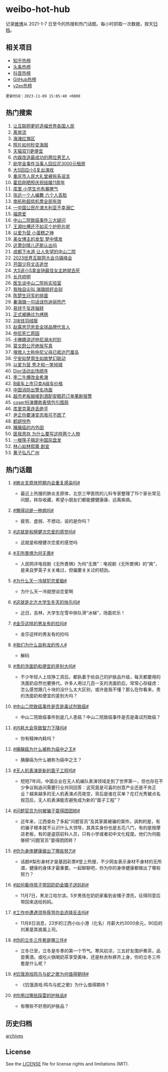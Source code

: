 # weibo-hot-hub

记录[微博](https://www.weibo.com)从 2021-1-7 日至今的热搜和热门话题。每小时抓取一次数据，按天[归档](archives)。

## 相关项目

- [知乎热榜](https://github.com/lonnyzhang423/zhihu-hot-hub)
- [头条热榜](https://github.com/lonnyzhang423/toutiao-hot-hub)
- [抖音热榜](https://github.com/lonnyzhang423/douyin-hot-hub)
- [GitHub热榜](https://github.com/lonnyzhang423/github-hot-hub)
- [v2ex热榜](https://github.com/lonnyzhang423/v2ex-hot-hub)


`更新时间：2023-11-09 15:05:40 +0800`

## 热门搜索

1. [让互联网更好造福世界各国人民](https://m.weibo.cn/search?containerid=100103type%3D1%26t%3D10%26q%3D%23%E8%AE%A9%E4%BA%92%E8%81%94%E7%BD%91%E6%9B%B4%E5%A5%BD%E9%80%A0%E7%A6%8F%E4%B8%96%E7%95%8C%E5%90%84%E5%9B%BD%E4%BA%BA%E6%B0%91%23&stream_entry_id=51&isnewpage=1&extparam=seat%3D1%26cate%3D10103%26dgr%3D0%26filter_type%3Drealtimehot%26q%3D%2523%25E8%25AE%25A9%25E4%25BA%2592%25E8%2581%2594%25E7%25BD%2591%25E6%259B%25B4%25E5%25A5%25BD%25E9%2580%25A0%25E7%25A6%258F%25E4%25B8%2596%25E7%2595%258C%25E5%2590%2584%25E5%259B%25BD%25E4%25BA%25BA%25E6%25B0%2591%2523%26stream_entry_id%3D51%26pos%3D0%26c_type%3D51%26display_time%3D1699513538%26pre_seqid%3D169951353851104271196)
1. [离岸流](https://m.weibo.cn/search?containerid=100103type%3D1%26t%3D10%26q%3D%E7%A6%BB%E5%B2%B8%E6%B5%81&stream_entry_id=31&isnewpage=1&extparam=seat%3D1%26q%3D%25E7%25A6%25BB%25E5%25B2%25B8%25E6%25B5%2581%26flag%3D2%26filter_type%3Drealtimehot%26stream_entry_id%3D31%26dgr%3D0%26c_type%3D31%26realpos%3D1%26cate%3D5001%26lcate%3D5001%26band_rank%3D1%26pos%3D0%26display_time%3D1699513538%26pre_seqid%3D169951353851104271196)
1. [海滩红旗区](https://m.weibo.cn/search?containerid=100103type%3D1%26t%3D10%26q%3D%E6%B5%B7%E6%BB%A9%E7%BA%A2%E6%97%97%E5%8C%BA&stream_entry_id=31&isnewpage=1&extparam=seat%3D1%26q%3D%25E6%25B5%25B7%25E6%25BB%25A9%25E7%25BA%25A2%25E6%2597%2597%25E5%258C%25BA%26flag%3D0%26filter_type%3Drealtimehot%26stream_entry_id%3D31%26dgr%3D0%26c_type%3D31%26realpos%3D2%26cate%3D5001%26lcate%3D5001%26band_rank%3D2%26pos%3D1%26display_time%3D1699513538%26pre_seqid%3D169951353851104271196)
1. [照片如何秒变海报](https://m.weibo.cn/search?containerid=100103type%3D1%26t%3D10%26q%3D%23%E7%85%A7%E7%89%87%E5%A6%82%E4%BD%95%E7%A7%92%E5%8F%98%E6%B5%B7%E6%8A%A5%23&stream_entry_id=31&isnewpage=1&extparam=seat%3D1%26q%3D%2523%25E7%2585%25A7%25E7%2589%2587%25E5%25A6%2582%25E4%25BD%2595%25E7%25A7%2592%25E5%258F%2598%25E6%25B5%25B7%25E6%258A%25A5%2523%26flag%3D1%26filter_type%3Drealtimehot%26stream_entry_id%3D31%26dgr%3D0%26c_type%3D31%26realpos%3D3%26cate%3D5001%26lcate%3D5001%26band_rank%3D3%26pos%3D2%26display_time%3D1699513538%26pre_seqid%3D169951353851104271196)
1. [天猫双11更便宜](https://m.weibo.cn/search?containerid=100103type%3D1%26t%3D10%26q%3D%23%E5%A4%A9%E7%8C%AB%E5%8F%8C11%E6%9B%B4%E4%BE%BF%E5%AE%9C%23&stream_entry_id=31&isnewpage=1&extparam=seat%3D1%26band_rank%3D4%26filter_type%3Drealtimehot%26adid%3D210921%26stream_entry_id%3D31%26dgr%3D0%26topic_ad%3D1%26c_type%3D31%26q%3D%2523%25E5%25A4%25A9%25E7%258C%25AB%25E5%258F%258C11%25E6%259B%25B4%25E4%25BE%25BF%25E5%25AE%259C%2523%26cate%3D5001%26lcate%3D5001%26is_ad_pos%3D1%26pos%3D3%26display_time%3D1699513538%26pre_seqid%3D169951353851104271196)
1. [内娱改造最成功的两位男艺人](https://m.weibo.cn/search?containerid=100103type%3D1%26t%3D10%26q%3D%E5%86%85%E5%A8%B1%E6%94%B9%E9%80%A0%E6%9C%80%E6%88%90%E5%8A%9F%E7%9A%84%E4%B8%A4%E4%BD%8D%E7%94%B7%E8%89%BA%E4%BA%BA&stream_entry_id=31&isnewpage=1&extparam=seat%3D1%26q%3D%25E5%2586%2585%25E5%25A8%25B1%25E6%2594%25B9%25E9%2580%25A0%25E6%259C%2580%25E6%2588%2590%25E5%258A%259F%25E7%259A%2584%25E4%25B8%25A4%25E4%25BD%258D%25E7%2594%25B7%25E8%2589%25BA%25E4%25BA%25BA%26flag%3D2%26filter_type%3Drealtimehot%26stream_entry_id%3D31%26dgr%3D0%26c_type%3D31%26realpos%3D4%26cate%3D5001%26lcate%3D5001%26band_rank%3D4%26pos%3D4%26display_time%3D1699513538%26pre_seqid%3D169951353851104271196)
1. [助学金事件当事人回应花3000元租房](https://m.weibo.cn/search?containerid=100103type%3D1%26t%3D10%26q%3D%23%E5%8A%A9%E5%AD%A6%E9%87%91%E4%BA%8B%E4%BB%B6%E5%BD%93%E4%BA%8B%E4%BA%BA%E5%9B%9E%E5%BA%94%E8%8A%B13000%E5%85%83%E7%A7%9F%E6%88%BF%23&stream_entry_id=31&isnewpage=1&extparam=seat%3D1%26q%3D%2523%25E5%258A%25A9%25E5%25AD%25A6%25E9%2587%2591%25E4%25BA%258B%25E4%25BB%25B6%25E5%25BD%2593%25E4%25BA%258B%25E4%25BA%25BA%25E5%259B%259E%25E5%25BA%2594%25E8%258A%25B13000%25E5%2585%2583%25E7%25A7%259F%25E6%2588%25BF%2523%26flag%3D1%26filter_type%3Drealtimehot%26stream_entry_id%3D31%26dgr%3D0%26c_type%3D31%26realpos%3D5%26cate%3D5001%26lcate%3D5001%26band_rank%3D5%26pos%3D5%26display_time%3D1699513538%26pre_seqid%3D169951353851104271196)
1. [大S回应小S复出演戏](https://m.weibo.cn/search?containerid=100103type%3D1%26t%3D10%26q%3D%23%E5%A4%A7S%E5%9B%9E%E5%BA%94%E5%B0%8FS%E5%A4%8D%E5%87%BA%E6%BC%94%E6%88%8F%23&stream_entry_id=31&isnewpage=1&extparam=seat%3D1%26q%3D%2523%25E5%25A4%25A7S%25E5%259B%259E%25E5%25BA%2594%25E5%25B0%258FS%25E5%25A4%258D%25E5%2587%25BA%25E6%25BC%2594%25E6%2588%258F%2523%26flag%3D2%26filter_type%3Drealtimehot%26stream_entry_id%3D31%26dgr%3D0%26c_type%3D31%26realpos%3D6%26cate%3D5001%26lcate%3D5001%26band_rank%3D6%26pos%3D6%26display_time%3D1699513538%26pre_seqid%3D169951353851104271196)
1. [重庆市人民大礼堂被拆系谣言](https://m.weibo.cn/search?containerid=100103type%3D1%26t%3D10%26q%3D%23%E9%87%8D%E5%BA%86%E5%B8%82%E4%BA%BA%E6%B0%91%E5%A4%A7%E7%A4%BC%E5%A0%82%E8%A2%AB%E6%8B%86%E7%B3%BB%E8%B0%A3%E8%A8%80%23&stream_entry_id=31&isnewpage=1&extparam=seat%3D1%26band_rank%3D7%26filter_type%3Drealtimehot%26adid%3D210999%26stream_entry_id%3D31%26dgr%3D0%26c_type%3D31%26cate%3D5001%26q%3D%2523%25E9%2587%258D%25E5%25BA%2586%25E5%25B8%2582%25E4%25BA%25BA%25E6%25B0%2591%25E5%25A4%25A7%25E7%25A4%25BC%25E5%25A0%2582%25E8%25A2%25AB%25E6%258B%2586%25E7%25B3%25BB%25E8%25B0%25A3%25E8%25A8%2580%2523%26lcate%3D5001%26is_ad_pos%3D1%26pos%3D7%26display_time%3D1699513538%26pre_seqid%3D169951353851104271196)
1. [霍启刚晒照庆祝结婚11周年](https://m.weibo.cn/search?containerid=100103type%3D1%26t%3D10%26q%3D%E9%9C%8D%E5%90%AF%E5%88%9A%E6%99%92%E7%85%A7%E5%BA%86%E7%A5%9D%E7%BB%93%E5%A9%9A11%E5%91%A8%E5%B9%B4&stream_entry_id=31&isnewpage=1&extparam=seat%3D1%26q%3D%25E9%259C%258D%25E5%2590%25AF%25E5%2588%259A%25E6%2599%2592%25E7%2585%25A7%25E5%25BA%2586%25E7%25A5%259D%25E7%25BB%2593%25E5%25A9%259A11%25E5%2591%25A8%25E5%25B9%25B4%26flag%3D2%26filter_type%3Drealtimehot%26stream_entry_id%3D31%26dgr%3D0%26c_type%3D31%26realpos%3D7%26cate%3D5001%26lcate%3D5001%26band_rank%3D7%26pos%3D8%26display_time%3D1699513538%26pre_seqid%3D169951353851104271196)
1. [库里 小学生也有暴脾气](https://m.weibo.cn/search?containerid=100103type%3D1%26t%3D10%26q%3D%E5%BA%93%E9%87%8C+%E5%B0%8F%E5%AD%A6%E7%94%9F%E4%B9%9F%E6%9C%89%E6%9A%B4%E8%84%BE%E6%B0%94&stream_entry_id=31&isnewpage=1&extparam=seat%3D1%26q%3D%25E5%25BA%2593%25E9%2587%258C%2520%25E5%25B0%258F%25E5%25AD%25A6%25E7%2594%259F%25E4%25B9%259F%25E6%259C%2589%25E6%259A%25B4%25E8%2584%25BE%25E6%25B0%2594%26flag%3D1%26filter_type%3Drealtimehot%26stream_entry_id%3D31%26dgr%3D0%26c_type%3D31%26realpos%3D8%26cate%3D5001%26lcate%3D5001%26band_rank%3D8%26pos%3D9%26display_time%3D1699513538%26pre_seqid%3D169951353851104271196)
1. [张远一个人编舞 六个人丢脸](https://m.weibo.cn/search?containerid=100103type%3D1%26t%3D10%26q%3D%E5%BC%A0%E8%BF%9C%E4%B8%80%E4%B8%AA%E4%BA%BA%E7%BC%96%E8%88%9E+%E5%85%AD%E4%B8%AA%E4%BA%BA%E4%B8%A2%E8%84%B8&stream_entry_id=31&isnewpage=1&extparam=seat%3D1%26q%3D%25E5%25BC%25A0%25E8%25BF%259C%25E4%25B8%2580%25E4%25B8%25AA%25E4%25BA%25BA%25E7%25BC%2596%25E8%2588%259E%2520%25E5%2585%25AD%25E4%25B8%25AA%25E4%25BA%25BA%25E4%25B8%25A2%25E8%2584%25B8%26flag%3D1%26filter_type%3Drealtimehot%26stream_entry_id%3D31%26dgr%3D0%26c_type%3D31%26realpos%3D9%26cate%3D5001%26lcate%3D5001%26band_rank%3D9%26pos%3D10%26display_time%3D1699513538%26pre_seqid%3D169951353851104271196)
1. [南航称超低机票全部有效](https://m.weibo.cn/search?containerid=100103type%3D1%26t%3D10%26q%3D%23%E5%8D%97%E8%88%AA%E7%A7%B0%E8%B6%85%E4%BD%8E%E6%9C%BA%E7%A5%A8%E5%85%A8%E9%83%A8%E6%9C%89%E6%95%88%23&stream_entry_id=31&isnewpage=1&extparam=seat%3D1%26q%3D%2523%25E5%258D%2597%25E8%2588%25AA%25E7%25A7%25B0%25E8%25B6%2585%25E4%25BD%258E%25E6%259C%25BA%25E7%25A5%25A8%25E5%2585%25A8%25E9%2583%25A8%25E6%259C%2589%25E6%2595%2588%2523%26flag%3D0%26filter_type%3Drealtimehot%26stream_entry_id%3D31%26dgr%3D0%26c_type%3D31%26realpos%3D10%26cate%3D5001%26lcate%3D5001%26band_rank%3D10%26pos%3D11%26display_time%3D1699513538%26pre_seqid%3D169951353851104271196)
1. [一中国公民在澳大利亚不幸溺亡](https://m.weibo.cn/search?containerid=100103type%3D1%26t%3D10%26q%3D%23%E4%B8%80%E4%B8%AD%E5%9B%BD%E5%85%AC%E6%B0%91%E5%9C%A8%E6%BE%B3%E5%A4%A7%E5%88%A9%E4%BA%9A%E4%B8%8D%E5%B9%B8%E6%BA%BA%E4%BA%A1%23&stream_entry_id=31&isnewpage=1&extparam=seat%3D1%26q%3D%2523%25E4%25B8%2580%25E4%25B8%25AD%25E5%259B%25BD%25E5%2585%25AC%25E6%25B0%2591%25E5%259C%25A8%25E6%25BE%25B3%25E5%25A4%25A7%25E5%2588%25A9%25E4%25BA%259A%25E4%25B8%258D%25E5%25B9%25B8%25E6%25BA%25BA%25E4%25BA%25A1%2523%26flag%3D1%26filter_type%3Drealtimehot%26stream_entry_id%3D31%26dgr%3D0%26c_type%3D31%26realpos%3D11%26cate%3D5001%26lcate%3D5001%26band_rank%3D11%26pos%3D12%26display_time%3D1699513538%26pre_seqid%3D169951353851104271196)
1. [福原爱](https://m.weibo.cn/search?containerid=100103type%3D1%26t%3D10%26q%3D%E7%A6%8F%E5%8E%9F%E7%88%B1&stream_entry_id=31&isnewpage=1&extparam=seat%3D1%26q%3D%25E7%25A6%258F%25E5%258E%259F%25E7%2588%25B1%26flag%3D0%26filter_type%3Drealtimehot%26stream_entry_id%3D31%26dgr%3D0%26c_type%3D31%26realpos%3D12%26cate%3D5001%26lcate%3D5001%26band_rank%3D12%26pos%3D13%26display_time%3D1699513538%26pre_seqid%3D169951353851104271196)
1. [中山二院致癌事件三大疑问](https://m.weibo.cn/search?containerid=100103type%3D1%26t%3D10%26q%3D%23%E4%B8%AD%E5%B1%B1%E4%BA%8C%E9%99%A2%E8%87%B4%E7%99%8C%E4%BA%8B%E4%BB%B6%E4%B8%89%E5%A4%A7%E7%96%91%E9%97%AE%23&stream_entry_id=31&isnewpage=1&extparam=seat%3D1%26q%3D%2523%25E4%25B8%25AD%25E5%25B1%25B1%25E4%25BA%258C%25E9%2599%25A2%25E8%2587%25B4%25E7%2599%258C%25E4%25BA%258B%25E4%25BB%25B6%25E4%25B8%2589%25E5%25A4%25A7%25E7%2596%2591%25E9%2597%25AE%2523%26flag%3D0%26filter_type%3Drealtimehot%26stream_entry_id%3D31%26dgr%3D0%26c_type%3D31%26realpos%3D13%26cate%3D5001%26lcate%3D5001%26band_rank%3D13%26pos%3D14%26display_time%3D1699513538%26pre_seqid%3D169951353851104271196)
1. [王源吐槽还不如买个护肝片呢](https://m.weibo.cn/search?containerid=100103type%3D1%26t%3D10%26q%3D%23%E7%8E%8B%E6%BA%90%E5%90%90%E6%A7%BD%E8%BF%98%E4%B8%8D%E5%A6%82%E4%B9%B0%E4%B8%AA%E6%8A%A4%E8%82%9D%E7%89%87%E5%91%A2%23&stream_entry_id=31&isnewpage=1&extparam=seat%3D1%26q%3D%2523%25E7%258E%258B%25E6%25BA%2590%25E5%2590%2590%25E6%25A7%25BD%25E8%25BF%2598%25E4%25B8%258D%25E5%25A6%2582%25E4%25B9%25B0%25E4%25B8%25AA%25E6%258A%25A4%25E8%2582%259D%25E7%2589%2587%25E5%2591%25A2%2523%26flag%3D0%26filter_type%3Drealtimehot%26stream_entry_id%3D31%26dgr%3D0%26c_type%3D31%26realpos%3D14%26cate%3D5001%26lcate%3D5001%26band_rank%3D14%26pos%3D15%26display_time%3D1699513538%26pre_seqid%3D169951353851104271196)
1. [以爱为营 小蛋糕之神](https://m.weibo.cn/search?containerid=100103type%3D1%26t%3D10%26q%3D%E4%BB%A5%E7%88%B1%E4%B8%BA%E8%90%A5+%E5%B0%8F%E8%9B%8B%E7%B3%95%E4%B9%8B%E7%A5%9E&stream_entry_id=31&isnewpage=1&extparam=seat%3D1%26q%3D%25E4%25BB%25A5%25E7%2588%25B1%25E4%25B8%25BA%25E8%2590%25A5%2520%25E5%25B0%258F%25E8%259B%258B%25E7%25B3%2595%25E4%25B9%258B%25E7%25A5%259E%26flag%3D1%26filter_type%3Drealtimehot%26stream_entry_id%3D31%26dgr%3D0%26c_type%3D31%26realpos%3D15%26cate%3D5001%26lcate%3D5001%26band_rank%3D15%26pos%3D16%26display_time%3D1699513538%26pre_seqid%3D169951353851104271196)
1. [美女博主的发型 梦中情发](https://m.weibo.cn/search?containerid=100103type%3D1%26t%3D10%26q%3D%E7%BE%8E%E5%A5%B3%E5%8D%9A%E4%B8%BB%E7%9A%84%E5%8F%91%E5%9E%8B+%E6%A2%A6%E4%B8%AD%E6%83%85%E5%8F%91&stream_entry_id=31&isnewpage=1&extparam=seat%3D1%26q%3D%25E7%25BE%258E%25E5%25A5%25B3%25E5%258D%259A%25E4%25B8%25BB%25E7%259A%2584%25E5%258F%2591%25E5%259E%258B%2520%25E6%25A2%25A6%25E4%25B8%25AD%25E6%2583%2585%25E5%258F%2591%26flag%3D1%26filter_type%3Drealtimehot%26stream_entry_id%3D31%26dgr%3D0%26c_type%3D31%26realpos%3D16%26cate%3D5001%26lcate%3D5001%26band_rank%3D16%26pos%3D17%26display_time%3D1699513538%26pre_seqid%3D169951353851104271196)
1. [这萧剑晴儿还能认出吗](https://m.weibo.cn/search?containerid=100103type%3D1%26t%3D10%26q%3D%E8%BF%99%E8%90%A7%E5%89%91%E6%99%B4%E5%84%BF%E8%BF%98%E8%83%BD%E8%AE%A4%E5%87%BA%E5%90%97&stream_entry_id=31&isnewpage=1&extparam=seat%3D1%26q%3D%25E8%25BF%2599%25E8%2590%25A7%25E5%2589%2591%25E6%2599%25B4%25E5%2584%25BF%25E8%25BF%2598%25E8%2583%25BD%25E8%25AE%25A4%25E5%2587%25BA%25E5%2590%2597%26flag%3D2%26filter_type%3Drealtimehot%26stream_entry_id%3D31%26dgr%3D0%26c_type%3D31%26realpos%3D17%26cate%3D5001%26lcate%3D5001%26band_rank%3D17%26pos%3D18%26display_time%3D1699513538%26pre_seqid%3D169951353851104271196)
1. [成都下水道 让人失望的中山二院](https://m.weibo.cn/search?containerid=100103type%3D1%26t%3D10%26q%3D%E6%88%90%E9%83%BD%E4%B8%8B%E6%B0%B4%E9%81%93+%E8%AE%A9%E4%BA%BA%E5%A4%B1%E6%9C%9B%E7%9A%84%E4%B8%AD%E5%B1%B1%E4%BA%8C%E9%99%A2&stream_entry_id=31&isnewpage=1&extparam=seat%3D1%26q%3D%25E6%2588%2590%25E9%2583%25BD%25E4%25B8%258B%25E6%25B0%25B4%25E9%2581%2593%2520%25E8%25AE%25A9%25E4%25BA%25BA%25E5%25A4%25B1%25E6%259C%259B%25E7%259A%2584%25E4%25B8%25AD%25E5%25B1%25B1%25E4%25BA%258C%25E9%2599%25A2%26flag%3D1%26filter_type%3Drealtimehot%26stream_entry_id%3D31%26dgr%3D0%26c_type%3D31%26realpos%3D18%26cate%3D5001%26lcate%3D5001%26band_rank%3D18%26pos%3D19%26display_time%3D1699513538%26pre_seqid%3D169951353851104271196)
1. [2023世界互联网大会乌镇峰会](https://m.weibo.cn/search?containerid=100103type%3D1%26t%3D10%26q%3D%232023%E4%B8%96%E7%95%8C%E4%BA%92%E8%81%94%E7%BD%91%E5%A4%A7%E4%BC%9A%E4%B9%8C%E9%95%87%E5%B3%B0%E4%BC%9A%23&stream_entry_id=31&isnewpage=1&extparam=seat%3D1%26q%3D%25232023%25E4%25B8%2596%25E7%2595%258C%25E4%25BA%2592%25E8%2581%2594%25E7%25BD%2591%25E5%25A4%25A7%25E4%25BC%259A%25E4%25B9%258C%25E9%2595%2587%25E5%25B3%25B0%25E4%25BC%259A%2523%26flag%3D0%26filter_type%3Drealtimehot%26stream_entry_id%3D31%26dgr%3D0%26c_type%3D31%26realpos%3D19%26cate%3D5001%26lcate%3D5001%26band_rank%3D19%26pos%3D20%26display_time%3D1699513538%26pre_seqid%3D169951353851104271196)
1. [开国少将文击逝世](https://m.weibo.cn/search?containerid=100103type%3D1%26t%3D10%26q%3D%23%E5%BC%80%E5%9B%BD%E5%B0%91%E5%B0%86%E6%96%87%E5%87%BB%E9%80%9D%E4%B8%96%23&stream_entry_id=31&isnewpage=1&extparam=seat%3D1%26q%3D%2523%25E5%25BC%2580%25E5%259B%25BD%25E5%25B0%2591%25E5%25B0%2586%25E6%2596%2587%25E5%2587%25BB%25E9%2580%259D%25E4%25B8%2596%2523%26flag%3D0%26filter_type%3Drealtimehot%26stream_entry_id%3D31%26dgr%3D0%26c_type%3D31%26realpos%3D20%26cate%3D5001%26lcate%3D5001%26band_rank%3D20%26pos%3D21%26display_time%3D1699513538%26pre_seqid%3D169951353851104271196)
1. [大S说小S拿金钟最佳女主她就去死](https://m.weibo.cn/search?containerid=100103type%3D1%26t%3D10%26q%3D%23%E5%A4%A7S%E8%AF%B4%E5%B0%8FS%E6%8B%BF%E9%87%91%E9%92%9F%E6%9C%80%E4%BD%B3%E5%A5%B3%E4%B8%BB%E5%A5%B9%E5%B0%B1%E5%8E%BB%E6%AD%BB%23&stream_entry_id=31&isnewpage=1&extparam=seat%3D1%26q%3D%2523%25E5%25A4%25A7S%25E8%25AF%25B4%25E5%25B0%258FS%25E6%258B%25BF%25E9%2587%2591%25E9%2592%259F%25E6%259C%2580%25E4%25BD%25B3%25E5%25A5%25B3%25E4%25B8%25BB%25E5%25A5%25B9%25E5%25B0%25B1%25E5%258E%25BB%25E6%25AD%25BB%2523%26flag%3D0%26filter_type%3Drealtimehot%26stream_entry_id%3D31%26dgr%3D0%26c_type%3D31%26realpos%3D21%26cate%3D5001%26lcate%3D5001%26band_rank%3D21%26pos%3D22%26display_time%3D1699513538%26pre_seqid%3D169951353851104271196)
1. [长月烬明](https://m.weibo.cn/search?containerid=100103type%3D1%26t%3D10%26q%3D%E9%95%BF%E6%9C%88%E7%83%AC%E6%98%8E&stream_entry_id=31&isnewpage=1&extparam=seat%3D1%26q%3D%25E9%2595%25BF%25E6%259C%2588%25E7%2583%25AC%25E6%2598%258E%26flag%3D0%26filter_type%3Drealtimehot%26stream_entry_id%3D31%26dgr%3D0%26c_type%3D31%26realpos%3D22%26cate%3D5001%26lcate%3D5001%26band_rank%3D22%26pos%3D23%26display_time%3D1699513538%26pre_seqid%3D169951353851104271196)
1. [医生谈中山二院拆实验室](https://m.weibo.cn/search?containerid=100103type%3D1%26t%3D10%26q%3D%E5%8C%BB%E7%94%9F%E8%B0%88%E4%B8%AD%E5%B1%B1%E4%BA%8C%E9%99%A2%E6%8B%86%E5%AE%9E%E9%AA%8C%E5%AE%A4&stream_entry_id=31&isnewpage=1&extparam=seat%3D1%26q%3D%25E5%258C%25BB%25E7%2594%259F%25E8%25B0%2588%25E4%25B8%25AD%25E5%25B1%25B1%25E4%25BA%258C%25E9%2599%25A2%25E6%258B%2586%25E5%25AE%259E%25E9%25AA%258C%25E5%25AE%25A4%26flag%3D0%26filter_type%3Drealtimehot%26stream_entry_id%3D31%26dgr%3D0%26c_type%3D31%26realpos%3D23%26cate%3D5001%26lcate%3D5001%26band_rank%3D23%26pos%3D24%26display_time%3D1699513538%26pre_seqid%3D169951353851104271196)
1. [我独自尖叫 海璐姐好会驯](https://m.weibo.cn/search?containerid=100103type%3D1%26t%3D10%26q%3D%E6%88%91%E7%8B%AC%E8%87%AA%E5%B0%96%E5%8F%AB+%E6%B5%B7%E7%92%90%E5%A7%90%E5%A5%BD%E4%BC%9A%E9%A9%AF&stream_entry_id=31&isnewpage=1&extparam=seat%3D1%26q%3D%25E6%2588%2591%25E7%258B%25AC%25E8%2587%25AA%25E5%25B0%2596%25E5%258F%25AB%2520%25E6%25B5%25B7%25E7%2592%2590%25E5%25A7%2590%25E5%25A5%25BD%25E4%25BC%259A%25E9%25A9%25AF%26flag%3D1%26filter_type%3Drealtimehot%26stream_entry_id%3D31%26dgr%3D0%26c_type%3D31%26realpos%3D24%26cate%3D5001%26lcate%3D5001%26band_rank%3D24%26pos%3D25%26display_time%3D1699513538%26pre_seqid%3D169951353851104271196)
1. [陈楚生冠军的排面](https://m.weibo.cn/search?containerid=100103type%3D1%26t%3D10%26q%3D%23%E9%99%88%E6%A5%9A%E7%94%9F%E5%86%A0%E5%86%9B%E7%9A%84%E6%8E%92%E9%9D%A2%23&stream_entry_id=31&isnewpage=1&extparam=seat%3D1%26q%3D%2523%25E9%2599%2588%25E6%25A5%259A%25E7%2594%259F%25E5%2586%25A0%25E5%2586%259B%25E7%259A%2584%25E6%258E%2592%25E9%259D%25A2%2523%26flag%3D1%26filter_type%3Drealtimehot%26stream_entry_id%3D31%26dgr%3D0%26c_type%3D31%26realpos%3D25%26cate%3D5001%26lcate%3D5001%26band_rank%3D25%26pos%3D26%26display_time%3D1699513538%26pre_seqid%3D169951353851104271196)
1. [秦海璐一句话误伤迪丽热巴](https://m.weibo.cn/search?containerid=100103type%3D1%26t%3D10%26q%3D%23%E7%A7%A6%E6%B5%B7%E7%92%90%E4%B8%80%E5%8F%A5%E8%AF%9D%E8%AF%AF%E4%BC%A4%E8%BF%AA%E4%B8%BD%E7%83%AD%E5%B7%B4%23&stream_entry_id=31&isnewpage=1&extparam=seat%3D1%26q%3D%2523%25E7%25A7%25A6%25E6%25B5%25B7%25E7%2592%2590%25E4%25B8%2580%25E5%258F%25A5%25E8%25AF%259D%25E8%25AF%25AF%25E4%25BC%25A4%25E8%25BF%25AA%25E4%25B8%25BD%25E7%2583%25AD%25E5%25B7%25B4%2523%26flag%3D0%26filter_type%3Drealtimehot%26stream_entry_id%3D31%26dgr%3D0%26c_type%3D31%26realpos%3D26%26cate%3D5001%26lcate%3D5001%26band_rank%3D26%26pos%3D27%26display_time%3D1699513538%26pre_seqid%3D169951353851104271196)
1. [易烊千玺连轴转](https://m.weibo.cn/search?containerid=100103type%3D1%26t%3D10%26q%3D%23%E6%98%93%E7%83%8A%E5%8D%83%E7%8E%BA%E8%BF%9E%E8%BD%B4%E8%BD%AC%23&stream_entry_id=31&isnewpage=1&extparam=seat%3D1%26q%3D%2523%25E6%2598%2593%25E7%2583%258A%25E5%258D%2583%25E7%258E%25BA%25E8%25BF%259E%25E8%25BD%25B4%25E8%25BD%25AC%2523%26flag%3D1%26filter_type%3Drealtimehot%26stream_entry_id%3D31%26dgr%3D0%26c_type%3D31%26realpos%3D27%26cate%3D5001%26lcate%3D5001%26band_rank%3D27%26pos%3D28%26display_time%3D1699513538%26pre_seqid%3D169951353851104271196)
1. [正式被确诊为烤肠](https://m.weibo.cn/search?containerid=100103type%3D1%26t%3D10%26q%3D%E6%AD%A3%E5%BC%8F%E8%A2%AB%E7%A1%AE%E8%AF%8A%E4%B8%BA%E7%83%A4%E8%82%A0&stream_entry_id=31&isnewpage=1&extparam=seat%3D1%26q%3D%25E6%25AD%25A3%25E5%25BC%258F%25E8%25A2%25AB%25E7%25A1%25AE%25E8%25AF%258A%25E4%25B8%25BA%25E7%2583%25A4%25E8%2582%25A0%26flag%3D1%26filter_type%3Drealtimehot%26stream_entry_id%3D31%26dgr%3D0%26c_type%3D31%26realpos%3D28%26cate%3D5001%26lcate%3D5001%26band_rank%3D28%26pos%3D29%26display_time%3D1699513538%26pre_seqid%3D169951353851104271196)
1. [3块钱羽绒服](https://m.weibo.cn/search?containerid=100103type%3D1%26t%3D10%26q%3D%233%E5%9D%97%E9%92%B1%E7%BE%BD%E7%BB%92%E6%9C%8D%23&stream_entry_id=31&isnewpage=1&extparam=seat%3D1%26q%3D%25233%25E5%259D%2597%25E9%2592%25B1%25E7%25BE%25BD%25E7%25BB%2592%25E6%259C%258D%2523%26flag%3D1%26filter_type%3Drealtimehot%26stream_entry_id%3D31%26dgr%3D0%26c_type%3D31%26realpos%3D29%26cate%3D5001%26lcate%3D5001%26band_rank%3D29%26pos%3D30%26display_time%3D1699513538%26pre_seqid%3D169951353851104271196)
1. [赵露思范思哲全球品牌代言人](https://m.weibo.cn/search?containerid=100103type%3D1%26t%3D10%26q%3D%23%E8%B5%B5%E9%9C%B2%E6%80%9D%E8%8C%83%E6%80%9D%E5%93%B2%E5%85%A8%E7%90%83%E5%93%81%E7%89%8C%E4%BB%A3%E8%A8%80%E4%BA%BA%23&stream_entry_id=31&isnewpage=1&extparam=seat%3D1%26q%3D%2523%25E8%25B5%25B5%25E9%259C%25B2%25E6%2580%259D%25E8%258C%2583%25E6%2580%259D%25E5%2593%25B2%25E5%2585%25A8%25E7%2590%2583%25E5%2593%2581%25E7%2589%258C%25E4%25BB%25A3%25E8%25A8%2580%25E4%25BA%25BA%2523%26flag%3D0%26filter_type%3Drealtimehot%26stream_entry_id%3D31%26dgr%3D0%26c_type%3D31%26realpos%3D30%26cate%3D5001%26lcate%3D5001%26band_rank%3D30%26pos%3D31%26display_time%3D1699513538%26pre_seqid%3D169951353851104271196)
1. [仲尼死亡原因](https://m.weibo.cn/search?containerid=100103type%3D1%26t%3D10%26q%3D%23%E4%BB%B2%E5%B0%BC%E6%AD%BB%E4%BA%A1%E5%8E%9F%E5%9B%A0%23&stream_entry_id=31&isnewpage=1&extparam=seat%3D1%26q%3D%2523%25E4%25BB%25B2%25E5%25B0%25BC%25E6%25AD%25BB%25E4%25BA%25A1%25E5%258E%259F%25E5%259B%25A0%2523%26flag%3D1%26filter_type%3Drealtimehot%26stream_entry_id%3D31%26dgr%3D0%26c_type%3D31%26realpos%3D31%26cate%3D5001%26lcate%3D5001%26band_rank%3D31%26pos%3D32%26display_time%3D1699513538%26pre_seqid%3D169951353851104271196)
1. [卡琳娜讲述仲尼溺水时刻](https://m.weibo.cn/search?containerid=100103type%3D1%26t%3D10%26q%3D%23%E5%8D%A1%E7%90%B3%E5%A8%9C%E8%AE%B2%E8%BF%B0%E4%BB%B2%E5%B0%BC%E6%BA%BA%E6%B0%B4%E6%97%B6%E5%88%BB%23&stream_entry_id=31&isnewpage=1&extparam=seat%3D1%26q%3D%2523%25E5%258D%25A1%25E7%2590%25B3%25E5%25A8%259C%25E8%25AE%25B2%25E8%25BF%25B0%25E4%25BB%25B2%25E5%25B0%25BC%25E6%25BA%25BA%25E6%25B0%25B4%25E6%2597%25B6%25E5%2588%25BB%2523%26flag%3D0%26filter_type%3Drealtimehot%26stream_entry_id%3D31%26dgr%3D0%26c_type%3D31%26realpos%3D32%26cate%3D5001%26lcate%3D5001%26band_rank%3D32%26pos%3D33%26display_time%3D1699513538%26pre_seqid%3D169951353851104271196)
1. [莫文蔚公开绝版写真](https://m.weibo.cn/search?containerid=100103type%3D1%26t%3D10%26q%3D%E8%8E%AB%E6%96%87%E8%94%9A%E5%85%AC%E5%BC%80%E7%BB%9D%E7%89%88%E5%86%99%E7%9C%9F&stream_entry_id=31&isnewpage=1&extparam=seat%3D1%26q%3D%25E8%258E%25AB%25E6%2596%2587%25E8%2594%259A%25E5%2585%25AC%25E5%25BC%2580%25E7%25BB%259D%25E7%2589%2588%25E5%2586%2599%25E7%259C%259F%26flag%3D1%26filter_type%3Drealtimehot%26stream_entry_id%3D31%26dgr%3D0%26c_type%3D31%26realpos%3D33%26cate%3D5001%26lcate%3D5001%26band_rank%3D33%26pos%3D34%26display_time%3D1699513538%26pre_seqid%3D169951353851104271196)
1. [搜救人士称仲尼父母已抵达巴厘岛](https://m.weibo.cn/search?containerid=100103type%3D1%26t%3D10%26q%3D%23%E6%90%9C%E6%95%91%E4%BA%BA%E5%A3%AB%E7%A7%B0%E4%BB%B2%E5%B0%BC%E7%88%B6%E6%AF%8D%E5%B7%B2%E6%8A%B5%E8%BE%BE%E5%B7%B4%E5%8E%98%E5%B2%9B%23&stream_entry_id=31&isnewpage=1&extparam=seat%3D1%26q%3D%2523%25E6%2590%259C%25E6%2595%2591%25E4%25BA%25BA%25E5%25A3%25AB%25E7%25A7%25B0%25E4%25BB%25B2%25E5%25B0%25BC%25E7%2588%25B6%25E6%25AF%258D%25E5%25B7%25B2%25E6%258A%25B5%25E8%25BE%25BE%25E5%25B7%25B4%25E5%258E%2598%25E5%25B2%259B%2523%26flag%3D0%26filter_type%3Drealtimehot%26stream_entry_id%3D31%26dgr%3D0%26c_type%3D31%26realpos%3D34%26cate%3D5001%26lcate%3D5001%26band_rank%3D34%26pos%3D35%26display_time%3D1699513538%26pre_seqid%3D169951353851104271196)
1. [宁安如梦周生如故梦幻联动](https://m.weibo.cn/search?containerid=100103type%3D1%26t%3D10%26q%3D%E5%AE%81%E5%AE%89%E5%A6%82%E6%A2%A6%E5%91%A8%E7%94%9F%E5%A6%82%E6%95%85%E6%A2%A6%E5%B9%BB%E8%81%94%E5%8A%A8&stream_entry_id=31&isnewpage=1&extparam=seat%3D1%26q%3D%25E5%25AE%2581%25E5%25AE%2589%25E5%25A6%2582%25E6%25A2%25A6%25E5%2591%25A8%25E7%2594%259F%25E5%25A6%2582%25E6%2595%2585%25E6%25A2%25A6%25E5%25B9%25BB%25E8%2581%2594%25E5%258A%25A8%26flag%3D0%26filter_type%3Drealtimehot%26stream_entry_id%3D31%26dgr%3D0%26c_type%3D31%26realpos%3D35%26cate%3D5001%26lcate%3D5001%26band_rank%3D35%26pos%3D36%26display_time%3D1699513538%26pre_seqid%3D169951353851104271196)
1. [以爱为营 秀才和一笑倾城](https://m.weibo.cn/search?containerid=100103type%3D1%26t%3D10%26q%3D%E4%BB%A5%E7%88%B1%E4%B8%BA%E8%90%A5+%E7%A7%80%E6%89%8D%E5%92%8C%E4%B8%80%E7%AC%91%E5%80%BE%E5%9F%8E&stream_entry_id=31&isnewpage=1&extparam=seat%3D1%26q%3D%25E4%25BB%25A5%25E7%2588%25B1%25E4%25B8%25BA%25E8%2590%25A5%2520%25E7%25A7%2580%25E6%2589%258D%25E5%2592%258C%25E4%25B8%2580%25E7%25AC%2591%25E5%2580%25BE%25E5%259F%258E%26flag%3D0%26filter_type%3Drealtimehot%26stream_entry_id%3D31%26dgr%3D0%26c_type%3D31%26realpos%3D36%26cate%3D5001%26lcate%3D5001%26band_rank%3D36%26pos%3D37%26display_time%3D1699513538%26pre_seqid%3D169951353851104271196)
1. [Dior活动出场顺序](https://m.weibo.cn/search?containerid=100103type%3D1%26t%3D10%26q%3D%23Dior%E6%B4%BB%E5%8A%A8%E5%87%BA%E5%9C%BA%E9%A1%BA%E5%BA%8F%23&stream_entry_id=31&isnewpage=1&extparam=seat%3D1%26q%3D%2523Dior%25E6%25B4%25BB%25E5%258A%25A8%25E5%2587%25BA%25E5%259C%25BA%25E9%25A1%25BA%25E5%25BA%258F%2523%26flag%3D1%26filter_type%3Drealtimehot%26stream_entry_id%3D31%26dgr%3D0%26c_type%3D31%26realpos%3D37%26cate%3D5001%26lcate%3D5001%26band_rank%3D37%26pos%3D38%26display_time%3D1699513538%26pre_seqid%3D169951353851104271196)
1. [李二牛爆改金希澈](https://m.weibo.cn/search?containerid=100103type%3D1%26t%3D10%26q%3D%23%E6%9D%8E%E4%BA%8C%E7%89%9B%E7%88%86%E6%94%B9%E9%87%91%E5%B8%8C%E6%BE%88%23&stream_entry_id=31&isnewpage=1&extparam=seat%3D1%26q%3D%2523%25E6%259D%258E%25E4%25BA%258C%25E7%2589%259B%25E7%2588%2586%25E6%2594%25B9%25E9%2587%2591%25E5%25B8%258C%25E6%25BE%2588%2523%26flag%3D1%26filter_type%3Drealtimehot%26stream_entry_id%3D31%26dgr%3D0%26c_type%3D31%26realpos%3D38%26cate%3D5001%26lcate%3D5001%26band_rank%3D38%26pos%3D39%26display_time%3D1699513538%26pre_seqid%3D169951353851104271196)
1. [B级车上市只卖A级车价格](https://m.weibo.cn/search?containerid=100103type%3D1%26t%3D10%26q%3D%23B%E7%BA%A7%E8%BD%A6%E4%B8%8A%E5%B8%82%E5%8F%AA%E5%8D%96A%E7%BA%A7%E8%BD%A6%E4%BB%B7%E6%A0%BC%23&stream_entry_id=31&isnewpage=1&extparam=seat%3D1%26q%3D%2523B%25E7%25BA%25A7%25E8%25BD%25A6%25E4%25B8%258A%25E5%25B8%2582%25E5%258F%25AA%25E5%258D%2596A%25E7%25BA%25A7%25E8%25BD%25A6%25E4%25BB%25B7%25E6%25A0%25BC%2523%26flag%3D0%26filter_type%3Drealtimehot%26stream_entry_id%3D31%26dgr%3D0%26c_type%3D31%26realpos%3D39%26cate%3D5001%26lcate%3D5001%26band_rank%3D39%26pos%3D40%26display_time%3D1699513538%26pre_seqid%3D169951353851104271196)
1. [中国消防出警名场面](https://m.weibo.cn/search?containerid=100103type%3D1%26t%3D10%26q%3D%23%E4%B8%AD%E5%9B%BD%E6%B6%88%E9%98%B2%E5%87%BA%E8%AD%A6%E5%90%8D%E5%9C%BA%E9%9D%A2%23&stream_entry_id=31&isnewpage=1&extparam=seat%3D1%26q%3D%2523%25E4%25B8%25AD%25E5%259B%25BD%25E6%25B6%2588%25E9%2598%25B2%25E5%2587%25BA%25E8%25AD%25A6%25E5%2590%258D%25E5%259C%25BA%25E9%259D%25A2%2523%26flag%3D32768%26filter_type%3Drealtimehot%26stream_entry_id%3D31%26dgr%3D0%26c_type%3D31%26realpos%3D40%26cate%3D5001%26lcate%3D5001%26band_rank%3D40%26pos%3D41%26display_time%3D1699513538%26pre_seqid%3D169951353851104271196)
1. [超市老板娘接到酒配安眠药订单果断报警](https://m.weibo.cn/search?containerid=100103type%3D1%26t%3D10%26q%3D%23%E8%B6%85%E5%B8%82%E8%80%81%E6%9D%BF%E5%A8%98%E6%8E%A5%E5%88%B0%E9%85%92%E9%85%8D%E5%AE%89%E7%9C%A0%E8%8D%AF%E8%AE%A2%E5%8D%95%E6%9E%9C%E6%96%AD%E6%8A%A5%E8%AD%A6%23&stream_entry_id=31&isnewpage=1&extparam=seat%3D1%26q%3D%2523%25E8%25B6%2585%25E5%25B8%2582%25E8%2580%2581%25E6%259D%25BF%25E5%25A8%2598%25E6%258E%25A5%25E5%2588%25B0%25E9%2585%2592%25E9%2585%258D%25E5%25AE%2589%25E7%259C%25A0%25E8%258D%25AF%25E8%25AE%25A2%25E5%258D%2595%25E6%259E%259C%25E6%2596%25AD%25E6%258A%25A5%25E8%25AD%25A6%2523%26flag%3D32768%26filter_type%3Drealtimehot%26stream_entry_id%3D31%26dgr%3D0%26c_type%3D31%26realpos%3D41%26cate%3D5001%26lcate%3D5001%26band_rank%3D41%26pos%3D42%26display_time%3D1699513538%26pre_seqid%3D169951353851104271196)
1. [coser扮演爆款表情包引围观](https://m.weibo.cn/search?containerid=100103type%3D1%26t%3D10%26q%3D%23coser%E6%89%AE%E6%BC%94%E7%88%86%E6%AC%BE%E8%A1%A8%E6%83%85%E5%8C%85%E5%BC%95%E5%9B%B4%E8%A7%82%23&stream_entry_id=31&isnewpage=1&extparam=seat%3D1%26q%3D%2523coser%25E6%2589%25AE%25E6%25BC%2594%25E7%2588%2586%25E6%25AC%25BE%25E8%25A1%25A8%25E6%2583%2585%25E5%258C%2585%25E5%25BC%2595%25E5%259B%25B4%25E8%25A7%2582%2523%26flag%3D0%26filter_type%3Drealtimehot%26adid%3D210972%26stream_entry_id%3D31%26dgr%3D0%26c_type%3D31%26realpos%3D42%26cate%3D5001%26lcate%3D5001%26band_rank%3D42%26pos%3D43%26display_time%3D1699513538%26pre_seqid%3D169951353851104271196)
1. [库里克莱连丢绝平](https://m.weibo.cn/search?containerid=100103type%3D1%26t%3D10%26q%3D%23%E5%BA%93%E9%87%8C%E5%85%8B%E8%8E%B1%E8%BF%9E%E4%B8%A2%E7%BB%9D%E5%B9%B3%23&stream_entry_id=31&isnewpage=1&extparam=seat%3D1%26q%3D%2523%25E5%25BA%2593%25E9%2587%258C%25E5%2585%258B%25E8%258E%25B1%25E8%25BF%259E%25E4%25B8%25A2%25E7%25BB%259D%25E5%25B9%25B3%2523%26flag%3D1%26filter_type%3Drealtimehot%26stream_entry_id%3D31%26dgr%3D0%26c_type%3D31%26realpos%3D43%26cate%3D5001%26lcate%3D5001%26band_rank%3D43%26pos%3D44%26display_time%3D1699513538%26pre_seqid%3D169951353851104271196)
1. [尹正你要演变态我可不困了](https://m.weibo.cn/search?containerid=100103type%3D1%26t%3D10%26q%3D%E5%B0%B9%E6%AD%A3%E4%BD%A0%E8%A6%81%E6%BC%94%E5%8F%98%E6%80%81%E6%88%91%E5%8F%AF%E4%B8%8D%E5%9B%B0%E4%BA%86&stream_entry_id=31&isnewpage=1&extparam=seat%3D1%26q%3D%25E5%25B0%25B9%25E6%25AD%25A3%25E4%25BD%25A0%25E8%25A6%2581%25E6%25BC%2594%25E5%258F%2598%25E6%2580%2581%25E6%2588%2591%25E5%258F%25AF%25E4%25B8%258D%25E5%259B%25B0%25E4%25BA%2586%26flag%3D1%26filter_type%3Drealtimehot%26stream_entry_id%3D31%26dgr%3D0%26c_type%3D31%26realpos%3D44%26cate%3D5001%26lcate%3D5001%26band_rank%3D44%26pos%3D45%26display_time%3D1699513538%26pre_seqid%3D169951353851104271196)
1. [鹤妍悦色](https://m.weibo.cn/search?containerid=100103type%3D1%26t%3D10%26q%3D%E9%B9%A4%E5%A6%8D%E6%82%A6%E8%89%B2&stream_entry_id=31&isnewpage=1&extparam=seat%3D1%26q%3D%25E9%25B9%25A4%25E5%25A6%258D%25E6%2582%25A6%25E8%2589%25B2%26flag%3D1%26filter_type%3Drealtimehot%26stream_entry_id%3D31%26dgr%3D0%26c_type%3D31%26realpos%3D45%26cate%3D5001%26lcate%3D5001%26band_rank%3D45%26pos%3D46%26display_time%3D1699513538%26pre_seqid%3D169951353851104271196)
1. [胰腺癌的内外因](https://m.weibo.cn/search?containerid=100103type%3D1%26t%3D10%26q%3D%E8%83%B0%E8%85%BA%E7%99%8C%E7%9A%84%E5%86%85%E5%A4%96%E5%9B%A0&stream_entry_id=31&isnewpage=1&extparam=seat%3D1%26q%3D%25E8%2583%25B0%25E8%2585%25BA%25E7%2599%258C%25E7%259A%2584%25E5%2586%2585%25E5%25A4%2596%25E5%259B%25A0%26flag%3D1%26filter_type%3Drealtimehot%26stream_entry_id%3D31%26dgr%3D0%26c_type%3D31%26realpos%3D46%26cate%3D5001%26lcate%3D5001%26band_rank%3D46%26pos%3D47%26display_time%3D1699513538%26pre_seqid%3D169951353851104271196)
1. [匪我思存 为什么要写这样两个人物](https://m.weibo.cn/search?containerid=100103type%3D1%26t%3D10%26q%3D%E5%8C%AA%E6%88%91%E6%80%9D%E5%AD%98+%E4%B8%BA%E4%BB%80%E4%B9%88%E8%A6%81%E5%86%99%E8%BF%99%E6%A0%B7%E4%B8%A4%E4%B8%AA%E4%BA%BA%E7%89%A9&stream_entry_id=31&isnewpage=1&extparam=seat%3D1%26q%3D%25E5%258C%25AA%25E6%2588%2591%25E6%2580%259D%25E5%25AD%2598%2520%25E4%25B8%25BA%25E4%25BB%2580%25E4%25B9%2588%25E8%25A6%2581%25E5%2586%2599%25E8%25BF%2599%25E6%25A0%25B7%25E4%25B8%25A4%25E4%25B8%25AA%25E4%25BA%25BA%25E7%2589%25A9%26flag%3D0%26filter_type%3Drealtimehot%26stream_entry_id%3D31%26dgr%3D0%26c_type%3D31%26realpos%3D47%26cate%3D5001%26lcate%3D5001%26band_rank%3D47%26pos%3D48%26display_time%3D1699513538%26pre_seqid%3D169951353851104271196)
1. [一根筷子搞定中国风盘发](https://m.weibo.cn/search?containerid=100103type%3D1%26t%3D10%26q%3D%E4%B8%80%E6%A0%B9%E7%AD%B7%E5%AD%90%E6%90%9E%E5%AE%9A%E4%B8%AD%E5%9B%BD%E9%A3%8E%E7%9B%98%E5%8F%91&stream_entry_id=31&isnewpage=1&extparam=seat%3D1%26q%3D%25E4%25B8%2580%25E6%25A0%25B9%25E7%25AD%25B7%25E5%25AD%2590%25E6%2590%259E%25E5%25AE%259A%25E4%25B8%25AD%25E5%259B%25BD%25E9%25A3%258E%25E7%259B%2598%25E5%258F%2591%26flag%3D1%26filter_type%3Drealtimehot%26stream_entry_id%3D31%26dgr%3D0%26c_type%3D31%26realpos%3D48%26cate%3D5001%26lcate%3D5001%26band_rank%3D48%26pos%3D49%26display_time%3D1699513538%26pre_seqid%3D169951353851104271196)
1. [林心如林熙蕾 剧宣](https://m.weibo.cn/search?containerid=100103type%3D1%26t%3D10%26q%3D%E6%9E%97%E5%BF%83%E5%A6%82%E6%9E%97%E7%86%99%E8%95%BE+%E5%89%A7%E5%AE%A3&stream_entry_id=31&isnewpage=1&extparam=seat%3D1%26q%3D%25E6%259E%2597%25E5%25BF%2583%25E5%25A6%2582%25E6%259E%2597%25E7%2586%2599%25E8%2595%25BE%2520%25E5%2589%25A7%25E5%25AE%25A3%26flag%3D1%26filter_type%3Drealtimehot%26stream_entry_id%3D31%26dgr%3D0%26c_type%3D31%26realpos%3D49%26cate%3D5001%26lcate%3D5001%26band_rank%3D49%26pos%3D50%26display_time%3D1699513538%26pre_seqid%3D169951353851104271196)
1. [黄子弘凡广州](https://m.weibo.cn/search?containerid=100103type%3D1%26t%3D10%26q%3D%E9%BB%84%E5%AD%90%E5%BC%98%E5%87%A1%E5%B9%BF%E5%B7%9E&stream_entry_id=31&isnewpage=1&extparam=seat%3D1%26q%3D%25E9%25BB%2584%25E5%25AD%2590%25E5%25BC%2598%25E5%2587%25A1%25E5%25B9%25BF%25E5%25B7%259E%26flag%3D1%26filter_type%3Drealtimehot%26stream_entry_id%3D31%26dgr%3D0%26c_type%3D31%26realpos%3D50%26cate%3D5001%26lcate%3D5001%26band_rank%3D50%26pos%3D51%26display_time%3D1699513538%26pre_seqid%3D169951353851104271196)

## 热门话题

1. [#肺炎支原体短期内会重复感染吗#](https://m.weibo.cn/search?containerid=231522type%3D1%26t%3D10%26q%3D%23%E8%82%BA%E7%82%8E%E6%94%AF%E5%8E%9F%E4%BD%93%E7%9F%AD%E6%9C%9F%E5%86%85%E4%BC%9A%E9%87%8D%E5%A4%8D%E6%84%9F%E6%9F%93%E5%90%97%23&stream_entry_id=128&isnewpage=1&extparam=seat%3D1%26pos%3D1-0-0%26dgr%3D0%26unitid%3D1699444996710%26lcate%3D5004%26cate%3D5004%26c_type%3D128%26display_time%3D1699513540%26pre_seqid%3D169951354034004270187)
    - 最近上热搜的肺炎支原体，北京三甲医院的儿科专家整理了15个家长常见问题，转存收藏，希望小朋友们都能健健康康、远离疾病。

1. [#懒得动是一种病吗#](https://m.weibo.cn/search?containerid=231522type%3D1%26t%3D10%26q%3D%23%E6%87%92%E5%BE%97%E5%8A%A8%E6%98%AF%E4%B8%80%E7%A7%8D%E7%97%85%E5%90%97%23&stream_entry_id=128&isnewpage=1&extparam=seat%3D1%26pos%3D1-0-1%26dgr%3D0%26unitid%3D1699405373970%26lcate%3D5004%26cate%3D5004%26c_type%3D128%26display_time%3D1699513540%26pre_seqid%3D169951354034004270187)
    - 疲劳、虚弱、不想动，说的是你吗？

1. [#这就是和檀健次恋爱的感觉吗#](https://m.weibo.cn/search?containerid=231522type%3D1%26t%3D10%26q%3D%23%E8%BF%99%E5%B0%B1%E6%98%AF%E5%92%8C%E6%AA%80%E5%81%A5%E6%AC%A1%E6%81%8B%E7%88%B1%E7%9A%84%E6%84%9F%E8%A7%89%E5%90%97%23&stream_entry_id=128&isnewpage=1&extparam=seat%3D1%26pos%3D1-0-2%26dgr%3D0%26unitid%3D1699443171858%26lcate%3D5004%26cate%3D5004%26c_type%3D128%26display_time%3D1699513540%26pre_seqid%3D169951354034004270187)
    - 这就是和檀健次恋爱的感觉吗

1. [#无所畏惧为何无畏#](https://m.weibo.cn/search?containerid=231522type%3D1%26t%3D10%26q%3D%23%E6%97%A0%E6%89%80%E7%95%8F%E6%83%A7%E4%B8%BA%E4%BD%95%E6%97%A0%E7%95%8F%23&stream_entry_id=128&isnewpage=1&extparam=seat%3D1%26pos%3D1-0-3%26dgr%3D0%26unitid%3D1699508871057%26lcate%3D5004%26cate%3D5004%26c_type%3D128%26display_time%3D1699513540%26pre_seqid%3D169951354034004270187)
    - 人民网评电视剧《无所畏惧》为何“无畏”：电视剧《无所畏惧》的“爽”，是来自罗英子关关难过，但偏要关关过的韧劲。

1. [#为什么天一冷就犯恋爱脑#](https://m.weibo.cn/search?containerid=231522type%3D1%26t%3D10%26q%3D%23%E4%B8%BA%E4%BB%80%E4%B9%88%E5%A4%A9%E4%B8%80%E5%86%B7%E5%B0%B1%E7%8A%AF%E6%81%8B%E7%88%B1%E8%84%91%23&stream_entry_id=128&isnewpage=1&extparam=seat%3D1%26pos%3D1-0-4%26dgr%3D0%26unitid%3D1699459455245%26lcate%3D5004%26cate%3D5004%26c_type%3D128%26display_time%3D1699513540%26pre_seqid%3D169951354034004270187)
    - 为什么天一冷就想谈恋爱啊

1. [#这就是北方大学生冬天的快乐吗#](https://m.weibo.cn/search?containerid=231522type%3D1%26t%3D10%26q%3D%23%E8%BF%99%E5%B0%B1%E6%98%AF%E5%8C%97%E6%96%B9%E5%A4%A7%E5%AD%A6%E7%94%9F%E5%86%AC%E5%A4%A9%E7%9A%84%E5%BF%AB%E4%B9%90%E5%90%97%23&stream_entry_id=128&isnewpage=1&extparam=seat%3D1%26pos%3D1-0-5%26dgr%3D0%26unitid%3D1699492956208%26lcate%3D5004%26cate%3D5004%26c_type%3D128%26display_time%3D1699513540%26pre_seqid%3D169951354034004270187)
    - 近日，吉林，大学生在雪中排队滑“冰梯”，场面欢乐！

1. [#金莎这样的男友有的捡吗#](https://m.weibo.cn/search?containerid=231522type%3D1%26t%3D10%26q%3D%23%E9%87%91%E8%8E%8E%E8%BF%99%E6%A0%B7%E7%9A%84%E7%94%B7%E5%8F%8B%E6%9C%89%E7%9A%84%E6%8D%A1%E5%90%97%23&stream_entry_id=128&isnewpage=1&extparam=seat%3D1%26pos%3D1-0-6%26dgr%3D0%26unitid%3D1699511268310%26lcate%3D5004%26cate%3D5004%26c_type%3D128%26display_time%3D1699513540%26pre_seqid%3D169951354034004270187)
    - 金莎这样的男友有的捡吗

1. [#我们为什么自称龙的传人#](https://m.weibo.cn/search?containerid=231522type%3D1%26t%3D10%26q%3D%23%E6%88%91%E4%BB%AC%E4%B8%BA%E4%BB%80%E4%B9%88%E8%87%AA%E7%A7%B0%E9%BE%99%E7%9A%84%E4%BC%A0%E4%BA%BA%23&stream_entry_id=128&isnewpage=1&extparam=seat%3D1%26pos%3D1-0-7%26dgr%3D0%26unitid%3D1699412254979%26lcate%3D5004%26cate%3D5004%26c_type%3D128%26display_time%3D1699513540%26pre_seqid%3D169951354034004270187)
    - 解码

1. [#贵的洗面奶和便宜的差别大吗#](https://m.weibo.cn/search?containerid=231522type%3D1%26t%3D10%26q%3D%23%E8%B4%B5%E7%9A%84%E6%B4%97%E9%9D%A2%E5%A5%B6%E5%92%8C%E4%BE%BF%E5%AE%9C%E7%9A%84%E5%B7%AE%E5%88%AB%E5%A4%A7%E5%90%97%23&stream_entry_id=128&isnewpage=1&extparam=seat%3D1%26pos%3D1-0-8%26dgr%3D0%26unitid%3D1699498975743%26lcate%3D5004%26cate%3D5004%26c_type%3D128%26display_time%3D1699513540%26pre_seqid%3D169951354034004270187)
    - 不少年轻人上班挣工资后，都执着于给自己的护肤品升级，每天都要用的洗面奶自然也要换代。许多人用过几百一支的洗面奶后，常常心存疑虑：怎么感觉跟几十块的没什么太大区别，或许是我不懂？那么在你看来，贵的洗面奶和便宜的差别大吗？  ​​​

1. [#中山二院致癌事件是否是毒试剂致癌#](https://m.weibo.cn/search?containerid=231522type%3D1%26t%3D10%26q%3D%23%E4%B8%AD%E5%B1%B1%E4%BA%8C%E9%99%A2%E8%87%B4%E7%99%8C%E4%BA%8B%E4%BB%B6%E6%98%AF%E5%90%A6%E6%98%AF%E6%AF%92%E8%AF%95%E5%89%82%E8%87%B4%E7%99%8C%23&stream_entry_id=128&isnewpage=1&extparam=seat%3D1%26pos%3D1-0-9%26dgr%3D0%26unitid%3D1699499280126%26lcate%3D5004%26cate%3D5004%26c_type%3D128%26display_time%3D1699513540%26pre_seqid%3D169951354034004270187)
    - 中山二院致癌事件到底几人患癌？中山二院致癌事件是否是毒试剂致癌？

1. [#内耗大会导致智力下降吗#](https://m.weibo.cn/search?containerid=231522type%3D1%26t%3D10%26q%3D%23%E5%86%85%E8%80%97%E5%A4%A7%E4%BC%9A%E5%AF%BC%E8%87%B4%E6%99%BA%E5%8A%9B%E4%B8%8B%E9%99%8D%E5%90%97%23&stream_entry_id=128&isnewpage=1&extparam=seat%3D1%26pos%3D1-0-10%26dgr%3D0%26unitid%3D1699412581403%26lcate%3D5004%26cate%3D5004%26c_type%3D128%26display_time%3D1699513540%26pre_seqid%3D169951354034004270187)
    - 你有精神内耗吗？

1. [#胰腺癌为什么被称为癌中之王#](https://m.weibo.cn/search?containerid=231522type%3D1%26t%3D10%26q%3D%23%E8%83%B0%E8%85%BA%E7%99%8C%E4%B8%BA%E4%BB%80%E4%B9%88%E8%A2%AB%E7%A7%B0%E4%B8%BA%E7%99%8C%E4%B8%AD%E4%B9%8B%E7%8E%8B%23&stream_entry_id=128&isnewpage=1&extparam=seat%3D1%26pos%3D1-0-11%26dgr%3D0%26unitid%3D1699424882680%26lcate%3D5004%26cate%3D5004%26c_type%3D128%26display_time%3D1699513540%26pre_seqid%3D169951354034004270187)
    - 胰腺癌为什么被称为癌中之王？

1. [#无人机表演是新的面子工程吗#](https://m.weibo.cn/search?containerid=231522type%3D1%26t%3D10%26q%3D%23%E6%97%A0%E4%BA%BA%E6%9C%BA%E8%A1%A8%E6%BC%94%E6%98%AF%E6%96%B0%E7%9A%84%E9%9D%A2%E5%AD%90%E5%B7%A5%E7%A8%8B%E5%90%97%23&stream_entry_id=128&isnewpage=1&extparam=seat%3D1%26pos%3D1-0-12%26dgr%3D0%26unitid%3D1699403888416%26lcate%3D5004%26cate%3D5004%26c_type%3D128%26display_time%3D1699513540%26pre_seqid%3D169951354034004270187)
    - 短短7年间，中国企业在无人机编队表演领域走到了世界第一，但也存在不少争议和追问需要行业共同回答：这究竟是可喜的创意产业还是不务正业？越来越多的无人机表演点亮夜空，背后是谁在买单？在灯光秀被点名规范后，无人机表演能否避免成为新的“面子工程”？

1. [#问题官员为何被骗子耍得团团转#](https://m.weibo.cn/search?containerid=231522type%3D1%26t%3D10%26q%3D%23%E9%97%AE%E9%A2%98%E5%AE%98%E5%91%98%E4%B8%BA%E4%BD%95%E8%A2%AB%E9%AA%97%E5%AD%90%E8%80%8D%E5%BE%97%E5%9B%A2%E5%9B%A2%E8%BD%AC%23&stream_entry_id=128&isnewpage=1&extparam=seat%3D1%26pos%3D1-0-13%26dgr%3D0%26unitid%3D1699358903301%26lcate%3D5004%26cate%3D5004%26c_type%3D128%26display_time%3D1699513540%26pre_seqid%3D169951354034004270187)
    - 近年来，江西查处了多起“问题官员”及其家属被骗的案件。讽刺的是，有的骗子根本就不认识什么大领导，其真实身份也是五花八门，有的是按摩店老板，有的是盗窃前科人员，只有小学或者初中文化程度。他们为何能够把“问题官员”耍得团团转？

1. [#你为身体健康做出了哪些努力#](https://m.weibo.cn/search?containerid=231522type%3D1%26t%3D10%26q%3D%23%E4%BD%A0%E4%B8%BA%E8%BA%AB%E4%BD%93%E5%81%A5%E5%BA%B7%E5%81%9A%E5%87%BA%E4%BA%86%E5%93%AA%E4%BA%9B%E5%8A%AA%E5%8A%9B%23&stream_entry_id=128&isnewpage=1&extparam=seat%3D1%26pos%3D1-0-14%26dgr%3D0%26unitid%3D1699497176423%26lcate%3D5004%26cate%3D5004%26c_type%3D128%26display_time%3D1699513540%26pre_seqid%3D169951354034004270187)
    - 话题#梨形身材才是基因彩票#登上热搜，不少网友表示身材不身材的无所谓，健康的身体才最重要。一起聊聊吧，你为你的身体健康都做出了哪些努力？

1. [#如何看待孩子带回奶奶金镯子送妈妈#](https://m.weibo.cn/search?containerid=231522type%3D1%26t%3D10%26q%3D%23%E5%A6%82%E4%BD%95%E7%9C%8B%E5%BE%85%E5%AD%A9%E5%AD%90%E5%B8%A6%E5%9B%9E%E5%A5%B6%E5%A5%B6%E9%87%91%E9%95%AF%E5%AD%90%E9%80%81%E5%A6%88%E5%A6%88%23&stream_entry_id=128&isnewpage=1&extparam=seat%3D1%26pos%3D1-0-15%26dgr%3D0%26unitid%3D1699495965530%26lcate%3D5004%26cate%3D5004%26c_type%3D128%26display_time%3D1699513540%26pre_seqid%3D169951354034004270187)
    - 11月7日，黑龙江哈尔滨。5岁男孩在奶奶家看到金镯子漂亮，征得同意后带回来送给妈妈。

1. [#工作中遭遇领导辱骂你会选择反击吗#](https://m.weibo.cn/search?containerid=231522type%3D1%26t%3D10%26q%3D%23%E5%B7%A5%E4%BD%9C%E4%B8%AD%E9%81%AD%E9%81%87%E9%A2%86%E5%AF%BC%E8%BE%B1%E9%AA%82%E4%BD%A0%E4%BC%9A%E9%80%89%E6%8B%A9%E5%8F%8D%E5%87%BB%E5%90%97%23&stream_entry_id=128&isnewpage=1&extparam=seat%3D1%26pos%3D1-0-16%26dgr%3D0%26unitid%3D1699467163562%26lcate%3D5004%26cate%3D5004%26c_type%3D128%26display_time%3D1699513540%26pre_seqid%3D169951354034004270187)
    - 11月8日消息，23岁的江西小伙小港（化名）月薪大约3000余元，90后的刘某是其直属上司。

1. [#你的立冬三件套是哪三件#](https://m.weibo.cn/search?containerid=231522type%3D1%26t%3D10%26q%3D%23%E4%BD%A0%E7%9A%84%E7%AB%8B%E5%86%AC%E4%B8%89%E4%BB%B6%E5%A5%97%E6%98%AF%E5%93%AA%E4%B8%89%E4%BB%B6%23&stream_entry_id=128&isnewpage=1&extparam=seat%3D1%26pos%3D1-0-17%26dgr%3D0%26unitid%3D1699436606601%26lcate%3D5004%26cate%3D5004%26c_type%3D128%26display_time%3D1699513540%26pre_seqid%3D169951354034004270187)
    - 立冬已至，立冬是冬季的第一个节气。寒风初凉，三五好友围炉煮茶，品尝黄酒，或吃火锅喝奶茶享受美味，还是秋衣秋裤齐上身，你的立冬三件套是什么呢？

1. [#饥饿游戏鸣鸟与蛇之歌为何值得期待#](https://m.weibo.cn/search?containerid=231522type%3D1%26t%3D10%26q%3D%23%E9%A5%A5%E9%A5%BF%E6%B8%B8%E6%88%8F%E9%B8%A3%E9%B8%9F%E4%B8%8E%E8%9B%87%E4%B9%8B%E6%AD%8C%E4%B8%BA%E4%BD%95%E5%80%BC%E5%BE%97%E6%9C%9F%E5%BE%85%23&stream_entry_id=128&isnewpage=1&extparam=seat%3D1%26pos%3D1-0-18%26dgr%3D0%26unitid%3D1699499881544%26lcate%3D5004%26cate%3D5004%26c_type%3D128%26display_time%3D1699513540%26pre_seqid%3D169951354034004270187)
    - 《饥饿游戏:鸣鸟与蛇之歌》为什么值得期待？

1. [#你用过哪些踩雷的护肤品#](https://m.weibo.cn/search?containerid=231522type%3D1%26t%3D10%26q%3D%23%E4%BD%A0%E7%94%A8%E8%BF%87%E5%93%AA%E4%BA%9B%E8%B8%A9%E9%9B%B7%E7%9A%84%E6%8A%A4%E8%82%A4%E5%93%81%23&stream_entry_id=128&isnewpage=1&extparam=seat%3D1%26pos%3D1-0-19%26dgr%3D0%26unitid%3D1699411407900%26lcate%3D5004%26cate%3D5004%26c_type%3D128%26display_time%3D1699513540%26pre_seqid%3D169951354034004270187)
    - 有哪些不好用的护肤品？


## 历史归档

[archives](archives)

## License

See the [LICENSE](LICENSE) file for license rights and limitations (MIT).
